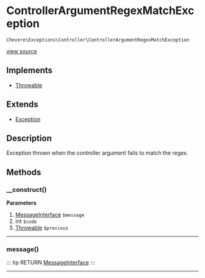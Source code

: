 # ControllerArgumentRegexMatchException

`Chevere\Exceptions\Controller\ControllerArgumentRegexMatchException`

[view source](https://github.com/chevere/chevere/blob/master/exceptions/Controller/ControllerArgumentRegexMatchException.php)

## Implements

- [Throwable](https://www.php.net/manual/class.throwable)
## Extends

- [Exception](../Core/Exception.md)

## Description

Exception thrown when the controller argument fails to match the regex.

## Methods

### __construct()

**Parameters**

1. [MessageInterface](../../Interfaces/Message/MessageInterface.md) `$message`
2. int `$code`
3. [Throwable](https://www.php.net/manual/class.throwable) `$previous`

---

### message()

::: tip RETURN
[MessageInterface](../../Interfaces/Message/MessageInterface.md)
:::


---


